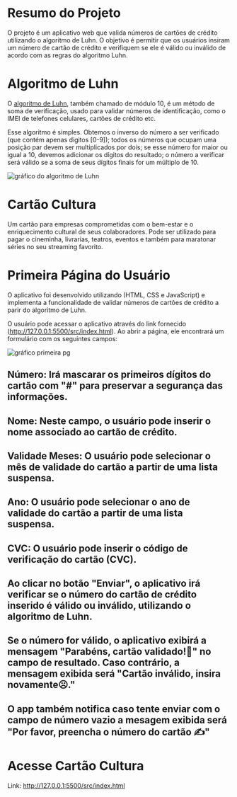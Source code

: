 # Resumo do Projeto
O projeto é um aplicativo web que valida números de cartões de crédito utilizando o algoritmo de Luhn. O objetivo é permitir que os usuários insiram um número de cartão de crédito e verifiquem se ele é válido ou inválido de acordo com as regras do algoritmo Luhn.

#  Algoritmo de Luhn

O [algoritmo de Luhn](https://en.wikipedia.org/wiki/Luhn_algorithm), também
chamado de módulo 10, é um método de soma de verificação, usado para validar
números de identificação, como o IMEI de telefones celulares, cartões de crédito
etc.

Esse algoritmo é simples. Obtemos o inverso do número a ser verificado (que
contém apenas dígitos [0-9]); todos os números que ocupam uma posição par devem
ser multiplicados por dois; se esse número for maior ou igual a 10, devemos
adicionar os dígitos do resultado; o número a verificar será válido se a soma de
seus dígitos finais for um múltiplo de 10.

![gráfico do algoritmo de
Luhn](https://www.101computing.net/wp/wp-content/uploads/Luhn-Algorithm.png)

# Cartão Cultura
Um cartão para empresas comprometidas com o bem-estar e o enriquecimento cultural de seus colaboradores.
Pode ser utilizado para pagar o cineminha, livrarias, teatros, eventos e também para maratonar séries no seu streaming favorito.

#  Primeira Página do Usuário

O aplicativo foi desenvolvido utilizando (HTML, CSS e JavaScript) e implementa a funcionalidade de validar números de cartões de crédito a parir do algoritmo de Luhn.

O usuário pode acessar o aplicativo através do link fornecido (http://127.0.0.1:5500/src/index.html). Ao abrir a página, ele encontrará um formulário com os seguintes campos:

![gráfico primeira pg](https://media.giphy.com/media/v1.Y2lkPTc5MGI3NjExdWozcGJqYW5xOXd5YTN6enptcmFkam04ejZjd21hcnkzajg2ZXM1YiZlcD12MV9pbnRlcm5hbF9naWZfYnlfaWQmY3Q9Zw/qQwa9AbtXLuQEQEVTu/giphy.gif)

## Número:  Irá mascarar os primeiros dígitos do cartão com "#" para preservar a segurança das informações.
## Nome: Neste campo, o usuário pode inserir o nome associado ao cartão de crédito.
## Validade Meses: O usuário pode selecionar o mês de validade do cartão a partir de uma lista suspensa.
## Ano: O usuário pode selecionar o ano de validade do cartão a partir de uma lista suspensa.
## CVC: O usuário pode inserir o código de verificação do cartão (CVC).

## Ao clicar no botão "Enviar", o aplicativo irá verificar se o número do cartão de crédito inserido é válido ou inválido, utilizando o algoritmo de Luhn. 
## Se o número for válido, o aplicativo exibirá a mensagem "Parabéns, cartão validado!👏" no campo de resultado. Caso contrário, a mensagem exibida será "Cartão inválido, insira novamente☹️." 
## O app também notifica caso tente enviar com o campo de número vazio a mesagem exibida será "Por favor, preencha o número do cartão ✍️"

# Acesse Cartão Cultura
Link: http://127.0.0.1:5500/src/index.html
